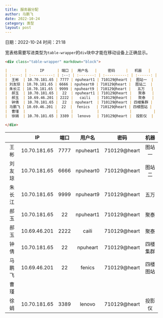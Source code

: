 ```yaml
---
title: 服务器分配
author: 马鹏飞
date: 2022-10-24
category: 类型
layout: post
---
```

日期：2022-10-24  时间：21:18

宽表格需要写进类型为`table-wrapper`的`div`块中才能在移动设备上正确显示。

```markdown
<div class="table-wrapper" markdown="block">

|        |      IP      | 端口 |  用户名   |     密码     |   机器   |
| :----: | :----------: | :--: | :-------: | :----------: | :------: |
|  王彬  | 10.70.181.65 | 7777 | npuheart1 | 710129@heart |  图站一  |
| 刘友琼 | 10.70.181.65 | 6666 | npuheart0 | 710129@heart |  图站二  |
| 朱长江 | 10.70.181.65 | 9999 | npuheart9 | 710129@heart |   五万   |
|  郝玉  | 10.70.181.65 |  22  | npuheart1 | 710129@heart |   聚泰   |
|  郝玉  | 10.69.46.201 | 2222 |   caili   | 710129@heart |   聚泰   |
|  钟倩  | 10.70.181.65 |  22  | npuheart  | 710129@heart | 四楼集群 |
| 马鹏飞 | 10.69.46.201 |  22  |  fenics   | 710129@heart | 四楼图站 |
|  曹瑾  |              |      |           |              |          |
|  徐娟  | 10.70.181.65 | 3389 |  lenovo   | 710129@heart |  投影仪  |

</div>
```


<div class="table-wrapper" markdown="block">

|        |      IP      | 端口 |  用户名   |     密码     |   机器   |
| :----: | :----------: | :--: | :-------: | :----------: | :------: |
|  王彬  | 10.70.181.65 | 7777 | npuheart1 | 710129@heart |  图站一  |
| 刘友琼 | 10.70.181.65 | 6666 | npuheart0 | 710129@heart |  图站二  |
| 朱长江 | 10.70.181.65 | 9999 | npuheart9 | 710129@heart |   五万   |
|  郝玉  | 10.70.181.65 |  22  | npuheart1 | 710129@heart |   聚泰   |
|  郝玉  | 10.69.46.201 | 2222 |   caili   | 710129@heart |   聚泰   |
|  钟倩  | 10.70.181.65 |  22  | npuheart  | 710129@heart | 四楼集群 |
| 马鹏飞 | 10.69.46.201 |  22  |  fenics   | 710129@heart | 四楼图站 |
|  曹瑾  |              |      |           |              |          |
|  徐娟  | 10.70.181.65 | 3389 |  lenovo   | 710129@heart |  投影仪  |

</div>

